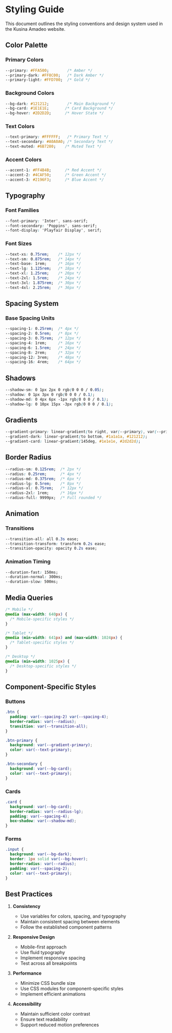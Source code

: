 # Styling Guide

This document outlines the styling conventions and design system used in the Kusina Amadeo website.

## Color Palette

### Primary Colors
```css
--primary: #FFA500;        /* Amber */
--primary-dark: #FF8C00;   /* Dark Amber */
--primary-light: #FFD700;  /* Gold */
```

### Background Colors
```css
--bg-dark: #121212;        /* Main Background */
--bg-card: #1E1E1E;       /* Card Background */
--bg-hover: #2D2D2D;      /* Hover State */
```

### Text Colors
```css
--text-primary: #FFFFFF;   /* Primary Text */
--text-secondary: #A0A0A0; /* Secondary Text */
--text-muted: #6B7280;    /* Muted Text */
```

### Accent Colors
```css
--accent-1: #FF4B4B;      /* Red Accent */
--accent-2: #4CAF50;      /* Green Accent */
--accent-3: #2196F3;      /* Blue Accent */
```

## Typography

### Font Families
```css
--font-primary: 'Inter', sans-serif;
--font-secondary: 'Poppins', sans-serif;
--font-display: 'Playfair Display', serif;
```

### Font Sizes
```css
--text-xs: 0.75rem;    /* 12px */
--text-sm: 0.875rem;   /* 14px */
--text-base: 1rem;     /* 16px */
--text-lg: 1.125rem;   /* 18px */
--text-xl: 1.25rem;    /* 20px */
--text-2xl: 1.5rem;    /* 24px */
--text-3xl: 1.875rem;  /* 30px */
--text-4xl: 2.25rem;   /* 36px */
```

## Spacing System

### Base Spacing Units
```css
--spacing-1: 0.25rem;  /* 4px */
--spacing-2: 0.5rem;   /* 8px */
--spacing-3: 0.75rem;  /* 12px */
--spacing-4: 1rem;     /* 16px */
--spacing-6: 1.5rem;   /* 24px */
--spacing-8: 2rem;     /* 32px */
--spacing-12: 3rem;    /* 48px */
--spacing-16: 4rem;    /* 64px */
```

## Shadows

```css
--shadow-sm: 0 1px 2px 0 rgb(0 0 0 / 0.05);
--shadow: 0 1px 3px 0 rgb(0 0 0 / 0.1);
--shadow-md: 0 4px 6px -1px rgb(0 0 0 / 0.1);
--shadow-lg: 0 10px 15px -3px rgb(0 0 0 / 0.1);
```

## Gradients

```css
--gradient-primary: linear-gradient(to right, var(--primary), var(--primary-dark));
--gradient-dark: linear-gradient(to bottom, #1a1a1a, #121212);
--gradient-card: linear-gradient(145deg, #1e1e1e, #2d2d2d);
```

## Border Radius

```css
--radius-sm: 0.125rem;  /* 2px */
--radius: 0.25rem;      /* 4px */
--radius-md: 0.375rem;  /* 6px */
--radius-lg: 0.5rem;    /* 8px */
--radius-xl: 0.75rem;   /* 12px */
--radius-2xl: 1rem;     /* 16px */
--radius-full: 9999px;  /* Full rounded */
```

## Animation

### Transitions
```css
--transition-all: all 0.3s ease;
--transition-transform: transform 0.2s ease;
--transition-opacity: opacity 0.2s ease;
```

### Animation Timing
```css
--duration-fast: 150ms;
--duration-normal: 300ms;
--duration-slow: 500ms;
```

## Media Queries

```css
/* Mobile */
@media (max-width: 640px) {
  /* Mobile-specific styles */
}

/* Tablet */
@media (min-width: 641px) and (max-width: 1024px) {
  /* Tablet-specific styles */
}

/* Desktop */
@media (min-width: 1025px) {
  /* Desktop-specific styles */
}
```

## Component-Specific Styles

### Buttons
```css
.btn {
  padding: var(--spacing-2) var(--spacing-4);
  border-radius: var(--radius);
  transition: var(--transition-all);
}

.btn-primary {
  background: var(--gradient-primary);
  color: var(--text-primary);
}

.btn-secondary {
  background: var(--bg-card);
  color: var(--text-primary);
}
```

### Cards
```css
.card {
  background: var(--bg-card);
  border-radius: var(--radius-lg);
  padding: var(--spacing-4);
  box-shadow: var(--shadow-md);
}
```

### Forms
```css
.input {
  background: var(--bg-dark);
  border: 1px solid var(--bg-hover);
  border-radius: var(--radius);
  padding: var(--spacing-2);
  color: var(--text-primary);
}
```

## Best Practices

1. **Consistency**
   - Use variables for colors, spacing, and typography
   - Maintain consistent spacing between elements
   - Follow the established component patterns

2. **Responsive Design**
   - Mobile-first approach
   - Use fluid typography
   - Implement responsive spacing
   - Test across all breakpoints

3. **Performance**
   - Minimize CSS bundle size
   - Use CSS modules for component-specific styles
   - Implement efficient animations

4. **Accessibility**
   - Maintain sufficient color contrast
   - Ensure text readability
   - Support reduced motion preferences
